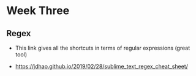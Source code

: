 # Week Three

## Regex
 
 - This link gives all the shortcuts in terms of regular expressions (great tool)
 
 - https://jdhao.github.io/2019/02/28/sublime_text_regex_cheat_sheet/
 
